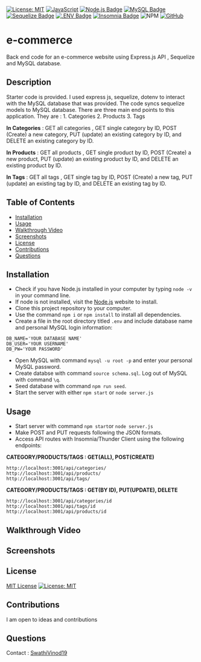 [![License: MIT](https://img.shields.io/badge/License-MIT-yellow.svg)](https://opensource.org/licenses/MIT)
[![JavaScript](https://img.shields.io/badge/JavaScript-ES6-yellow.svg)](https://www.ecma-international.org/ecma-262/)
[![Node.js Badge](https://img.shields.io/badge/Node.js-393?logo=nodedotjs&logoColor=fff&style=flat)](https://nodejs.org/en)
[![MySQL Badge](https://img.shields.io/badge/MySQL-4479A1?logo=mysql&logoColor=fff&style=flat)](https://www.npmjs.com/package/mysql2)
[![Sequelize Badge](https://img.shields.io/badge/Sequelize-52B0E7?logo=sequelize&logoColor=fff&style=flat)](https://sequelize.org/docs/v6/)
[![.ENV Badge](https://img.shields.io/badge/.ENV-ECD53F?logo=dotenv&logoColor=000&style=flat)](https://www.npmjs.com/package/dotenv)
[![Insomnia Badge](https://img.shields.io/badge/Insomnia-4000BF?logo=insomnia&logoColor=fff&style=flat)](https://insomnia.rest/)
![NPM](https://img.shields.io/badge/NPM-%23CB3837.svg?style=for-the-badge&logo=npm&logoColor=white)
[![GitHub](https://img.shields.io/badge/GitHub-SwathiVinod19-black.svg?logo=github)](https://github.com/Swathivinod19)


# e-commerce
Back end code for an e-commerce website using Express.js API , Sequelize and MySQL database.

## Description 
Starter code is provided. I used express js, sequelize, dotenv to interact with the MySQL database that was provided.
The code syncs sequelize models to MySQL database. There are three main end points to this application. They are : 1. Categories 2. Products 3. Tags

**In Categories** :
GET all categories , GET single category by ID, POST (Create) a new category, PUT (update) an existing category by ID, and DELETE an existing category by ID.

  
**In Products** : 
GET all products , GET single product by ID, POST (Create) a new product, PUT (update) an existing product by ID, and DELETE an existing product by ID.

  
**In Tags** : 
GET all tags , GET single tag by ID, POST (Create) a new tag, PUT (update) an existing tag by ID, and DELETE an existing tag by ID.


## Table of Contents

* [Installation](#installation)
* [Usage](#usage)
* [Walkthrough Video](#Walkthrough-video)
* [Screenshots](#Screenshots)
* [License](#license)
* [Contributions](#contributions)
* [Questions](#questions)

## Installation
* Check if you have Node.js installed in your computer by typing `node -v` in your command line.
* If node is not installed, visit the [Node.js](https://nodejs.org/en) website to install. 
* Clone this project repository to your computer. 
* Use the command `npm i` or `npm install` to install all dependencies. 
* Create a file in the root directory titled `.env` and include database name and personal MySQL login information:
```
DB_NAME='YOUR DATABASE NAME'
DB_USER='YOUR USERNAME'
DB_PW='YOUR PASSWORD'
```
* Open MySQL with command `mysql -u root -p` and enter your personal MySQL password. 
* Create databse with command `source schema.sql`. Log out of MySQL with command `\q`.
* Seed database with command `npm run seed`.
* Start the server with either `npm start` or `node server.js`

## Usage
* Start server with command `npm start`or `node server.js`
* Make POST and PUT requests following the JSON formats. 
* Access API routes with Insomnia/Thunder Client using the following endpoints:

**CATEGORY/PRODUCTS/TAGS : GET(ALL), POST(CREATE)**
```
http://localhost:3001/api/categories/
http://localhost:3001/api/products/
http://localhost:3001/api/tags/ 
```
**CATEGORY/PRODUCTS/TAGS : GET(BY ID), PUT(UPDATE), DELETE**
```
http://localhost:3001/api/categories/id
http://localhost:3001/api/tags/id
http://localhost:3001/api/products/id
```


## Walkthrough Video

## Screenshots


## License

[MIT License](https://opensource.org/licenses/MIT)
[![License: MIT](https://img.shields.io/badge/License-MIT-yellow.svg)](https://opensource.org/licenses/MIT)

## Contributions
I am open to ideas and contributions

## Questions

Contact : [SwathiVinod19](https://github.com/SwathiVinod19)



